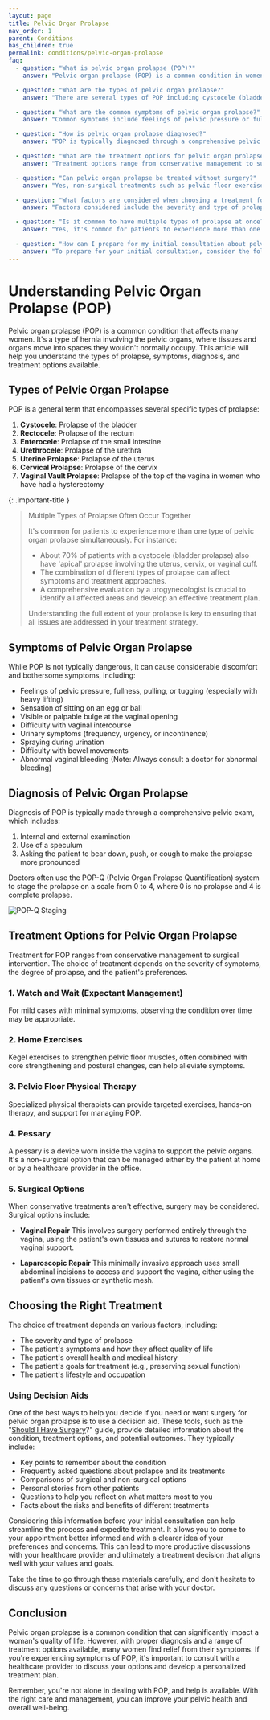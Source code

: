 ```yaml
---
layout: page
title: Pelvic Organ Prolapse
nav_order: 1
parent: Conditions
has_children: true
permalink: conditions/pelvic-organ-prolapse
faq:
  - question: "What is pelvic organ prolapse (POP)?"
    answer: "Pelvic organ prolapse (POP) is a common condition in women where pelvic tissues and organs move into spaces they wouldn't normally occupy, essentially a type of hernia involving the pelvic organs."

  - question: "What are the types of pelvic organ prolapse?"
    answer: "There are several types of POP including cystocele (bladder prolapse), rectocele (rectum prolapse), enterocele (small intestine prolapse), urethrocele (urethra prolapse), uterine prolapse, cervical prolapse, and vaginal vault prolapse."

  - question: "What are the common symptoms of pelvic organ prolapse?"
    answer: "Common symptoms include feelings of pelvic pressure or fullness, sensation of sitting on an egg or ball, visible or palpable bulge at the vaginal opening, difficulty with vaginal intercourse, urinary symptoms, difficulty with bowel movements, and in some cases, abnormal vaginal bleeding."

  - question: "How is pelvic organ prolapse diagnosed?"
    answer: "POP is typically diagnosed through a comprehensive pelvic exam, which includes internal and external examination, use of a speculum, and asking the patient to bear down or cough. Doctors often use the POP-Q system to stage the prolapse on a scale from 0 to 4."

  - question: "What are the treatment options for pelvic organ prolapse?"
    answer: "Treatment options range from conservative management to surgical intervention. They include watch and wait approach, home exercises, pelvic floor physical therapy, use of a pessary device, and surgical options such as vaginal repair and laparoscopic repair with or without mesh/graft augmentation."

  - question: "Can pelvic organ prolapse be treated without surgery?"
    answer: "Yes, non-surgical treatments such as pelvic floor exercises (Kegels), physical therapy, and the use of a pessary device can often be effective in managing symptoms."

  - question: "What factors are considered when choosing a treatment for POP?"
    answer: "Factors considered include the severity and type of prolapse, patient's symptoms and their impact on quality of life, overall health and medical history, patient's goals for treatment, and lifestyle and occupation."

  - question: "Is it common to have multiple types of prolapse at once?"
    answer: "Yes, it's common for patients to experience more than one type of pelvic organ prolapse simultaneously. For example, about 70% of patients with a cystocele also have 'apical' prolapse involving the uterus, cervix, or vaginal cuff."

  - question: "How can I prepare for my initial consultation about pelvic organ prolapse?"
    answer: "To prepare for your initial consultation, consider the following steps: 1) Keep a symptom diary noting when and how your symptoms affect you. 2) Write down any questions you have about your condition and treatment options. 3) Make a list of your current medications and any previous treatments you've tried. 4) If possible, gather any relevant medical records (such as past surgeries) or test results. 5) Consider bringing a family member or friend for support and to help remember information."
---
```


# Understanding Pelvic Organ Prolapse (POP)

Pelvic organ prolapse (POP) is a common condition that affects many women. It's a type of hernia involving the pelvic organs, where tissues and organs move into spaces they wouldn't normally occupy. This article will help you understand the types of prolapse, symptoms, diagnosis, and treatment options available.

## Types of Pelvic Organ Prolapse

POP is a general term that encompasses several specific types of prolapse:

1. **Cystocele**: Prolapse of the bladder
2. **Rectocele**: Prolapse of the rectum
3. **Enterocele**: Prolapse of the small intestine
4. **Urethrocele**: Prolapse of the urethra
5. **Uterine Prolapse**: Prolapse of the uterus
6. **Cervical Prolapse**: Prolapse of the cervix
7. **Vaginal Vault Prolapse**: Prolapse of the top of the vagina in women who have had a hysterectomy

{: .important-title }
> Multiple Types of Prolapse Often Occur Together
>
> It's common for patients to experience more than one type of pelvic organ prolapse simultaneously. For instance:
> 
> - About 70% of patients with a cystocele (bladder prolapse) also have 'apical' prolapse involving the uterus, cervix, or vaginal cuff.
> - The combination of different types of prolapse can affect symptoms and treatment approaches.
> - A comprehensive evaluation by a urogynecologist is crucial to identify all affected areas and develop an effective treatment plan.
>
> Understanding the full extent of your prolapse is key to ensuring that all issues are addressed in your treatment strategy.

## Symptoms of Pelvic Organ Prolapse

While POP is not typically dangerous, it can cause considerable discomfort and bothersome symptoms, including:

- Feelings of pelvic pressure, fullness, pulling, or tugging (especially with heavy lifting)
- Sensation of sitting on an egg or ball
- Visible or palpable bulge at the vaginal opening
- Difficulty with vaginal intercourse
- Urinary symptoms (frequency, urgency, or incontinence)
- Spraying during urination
- Difficulty with bowel movements
- Abnormal vaginal bleeding (Note: Always consult a doctor for abnormal bleeding)

## Diagnosis of Pelvic Organ Prolapse

Diagnosis of POP is typically made through a comprehensive pelvic exam, which includes:

1. Internal and external examination
2. Use of a speculum
3. Asking the patient to bear down, push, or cough to make the prolapse more pronounced

Doctors often use the POP-Q (Pelvic Organ Prolapse Quantification) system to stage the prolapse on a scale from 0 to 4, where 0 is no prolapse and 4 is complete prolapse.

![POP-Q Staging](https://www.midwestpelvis.com/wp-content/uploads/2022/01/Vaginal-Prolapse-1-300x300.jpg)

## Treatment Options for Pelvic Organ Prolapse

Treatment for POP ranges from conservative management to surgical intervention. The choice of treatment depends on the severity of symptoms, the degree of prolapse, and the patient's preferences.

### 1. Watch and Wait (Expectant Management)

For mild cases with minimal symptoms, observing the condition over time may be appropriate.

### 2. Home Exercises

Kegel exercises to strengthen pelvic floor muscles, often combined with core strengthening and postural changes, can help alleviate symptoms.

### 3. Pelvic Floor Physical Therapy

Specialized physical therapists can provide targeted exercises, hands-on therapy, and support for managing POP.

### 4. Pessary

A pessary is a device worn inside the vagina to support the pelvic organs. It's a non-surgical option that can be managed either by the patient at home or by a healthcare provider in the office.

### 5. Surgical Options

When conservative treatments aren't effective, surgery may be considered. Surgical options include:

- **Vaginal Repair**
This involves surgery performed entirely through the vagina, using the patient's own tissues and sutures to restore normal vaginal support.

- **Laparoscopic Repair**
This minimally invasive approach uses small abdominal incisions to access and support the vagina, either using the patient's own tissues or synthetic mesh.

## Choosing the Right Treatment

The choice of treatment depends on various factors, including:

- The severity and type of prolapse
- The patient's symptoms and how they affect quality of life
- The patient's overall health and medical history
- The patient's goals for treatment (e.g., preserving sexual function)
- The patient's lifestyle and occupation

### Using Decision Aids

One of the best ways to help you decide if you need or want surgery for pelvic organ prolapse is to use a decision aid. These tools, such as the "[Should I Have Surgery](https://www.healthwise.net/ohridecisionaid/Content/StdDocument.aspx?DOCHWID=av1031)?" guide, provide detailed information about the condition, treatment options, and potential outcomes. They typically include:

- Key points to remember about the condition
- Frequently asked questions about prolapse and its treatments
- Comparisons of surgical and non-surgical options
- Personal stories from other patients
- Questions to help you reflect on what matters most to you
- Facts about the risks and benefits of different treatments

Considering this information before your initial consultation can help streamline the process and expedite treatment. It allows you to come to your appointment better informed and with a clearer idea of your preferences and concerns. This can lead to more productive discussions with your healthcare provider and ultimately a treatment decision that aligns well with your values and goals.

Take the time to go through these materials carefully, and don't hesitate to discuss any questions or concerns that arise with your doctor.

## Conclusion

Pelvic organ prolapse is a common condition that can significantly impact a woman's quality of life. However, with proper diagnosis and a range of treatment options available, many women find relief from their symptoms. If you're experiencing symptoms of POP, it's important to consult with a healthcare provider to discuss your options and develop a personalized treatment plan.

Remember, you're not alone in dealing with POP, and help is available. With the right care and management, you can improve your pelvic health and overall well-being.
